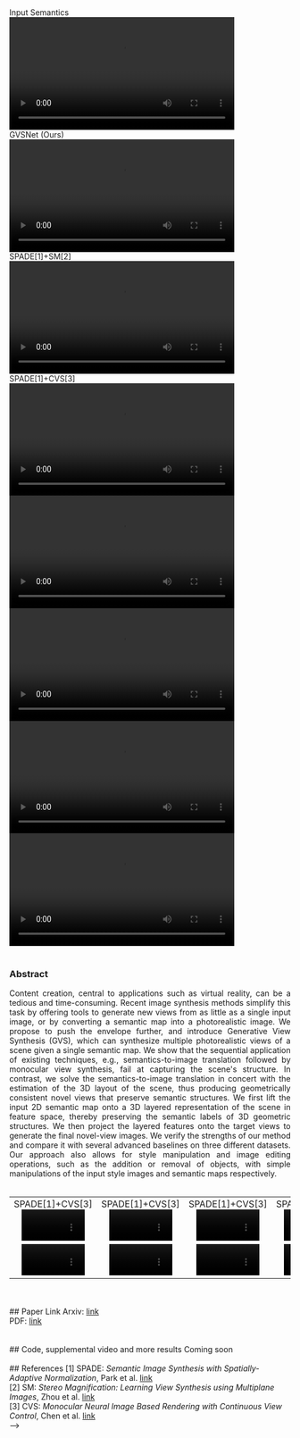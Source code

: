 <!-- ---
layout: page
title: "Generative View Synthesis: from Single-view Semantics to Multi-view Images"
description:
img: /assets/img/GVSNet.png
importance: 1
---
<div class="container">
  <div class="row row-cols-1 row-cols-sm-2 row-cols-md-4">
    <div class="col"><center>
      <span style="font-size:20px"><a href="http://tedyhabtegebrial.github.io/">Tewodros A. Habtegebrial</a></span>
      </center></div>
    <div class="col"><center>
      <span style="font-size:20px"><a href="http://varunjampani.github.io/">Varun Jampani</a></span>
      </center></div>
    <div class="col"><center>
      <span style="font-size:20px"><a href="http://alumni.soe.ucsc.edu/~orazio/">Orazio Gallo</a></span>
      </center></div>
    <div class="col"><center>
      <span style="font-size:20px"><a href="https://av.dfki.de/members/stricker/">Didier Stricker</a></span>
      </center></div>
  </div>
</div>

<!-- <table align=center width=800px>
  <tr>
    <td align=center width=300px>
    <center>
      <span style="font-size:20px"><a href="http://tedyhabtegebrial.github.io/">Tewodros A. Habtegebrial</a></span>
      </center>
      </td>
    <td align=center width=200px>
    <center>
      <span style="font-size:20px"><a href="http://varunjampani.github.io/">Varun Jampani</a></span>
      </center>
      </td>
    <td align=center width=150px>
    <center>
      <span style="font-size:20px"><a href="http://alumni.soe.ucsc.edu/~orazio/">Orazio Gallo</a></span>
      </center>
      </td>
      <td align=center width=150px>
      <center>
      <span style="font-size:20px"><a href="https://av.dfki.de/members/stricker/">Didier Stricker</a></span>
      </center>
      </td>
      </tr>
</table> -->

<br>
<br>

<div class="container">
<div class="row">
    <div class="col-sm mt-4 mt-md-0 col-md-offset-2">
     <div class="caption"> Input Semantics </div>
     <video class="rounded z-depth-1" autoplay="autoplay" loop="loop" width="80%">
         <source src="/assets/video/carla/circle_r_0_25/0_input_sem.mp4" type="video/mp4">
     </video>
    </div>
    <div class="col-sm mt-4 mt-md-0 col-md-offset-2">
      <div class="caption"> GVSNet (Ours) </div>
      <video class="rounded z-depth-1" autoplay="autoplay" loop="loop" width="80%" >
       <source src="/assets/video/carla/circle_r_0_25/0_Ours.mp4" type="video/mp4">
     </video>
    </div>
    <div class="col-sm mt-4 mt-md-0 col-md-offset-2">
      <div class="caption"> SPADE[1]+SM[2] </div>
      <video class="rounded z-depth-1" autoplay="autoplay" loop="loop" width="80%" >
       <source src="/assets/video/carla/circle_r_0_25/0_SPADE+SM.mp4" type="video/mp4">
     </video>
    </div>
    <div class="col-sm mt-4 mt-md-0 col-md-offset-2">
      <div class="caption"> SPADE[1]+CVS[3] </div>
      <video class="rounded z-depth-1" autoplay="autoplay" loop="loop" width="80%" >
       <source src="/assets/video/carla/circle_r_0_25/0_SPADE+CVS.mp4" type="video/mp4">
     </video>
    </div>
</div>
<div class="row">
    <div class="col-sm mt-4 mt-md-0 col-md-offset-2">
     <video class="rounded z-depth-1" autoplay="autoplay" loop="loop" width="80%">
         <source src="/assets/video/carla/circle_r_0_25/4522_input_sem.mp4" type="video/mp4">
     </video>
    </div>
    <div class="col-sm mt-4 mt-md-0 col-md-offset-2">
      <video class="rounded z-depth-1" autoplay="autoplay" loop="loop" width="80%" >
       <source src="/assets/video/carla/circle_r_0_25/4522_Ours.mp4" type="video/mp4">
     </video>
    </div>
    <div class="col-sm mt-4 mt-md-0 col-md-offset-2">
      <video class="rounded z-depth-1" autoplay="autoplay" loop="loop" width="80%" >
       <source src="/assets/video/carla/circle_r_0_25/4522_SPADE+SM.mp4" type="video/mp4">
     </video>
    </div>
    <div class="col-sm mt-4 mt-md-0 col-md-offset-2">
      <video class="rounded z-depth-1" autoplay="autoplay" loop="loop" width="80%" >
       <source src="/assets/video/carla/circle_r_0_25/4522_SPADE+CVS.mp4" type="video/mp4">
     </video>
    </div>
</div>
</div>

<br>

### Abstract
<div align="justify">
Content creation, central to applications such as virtual reality, can be a tedious and time-consuming.
Recent image synthesis methods simplify this task by offering tools to generate new views from as little
as a single input image, or by converting a semantic map into a photorealistic image. We propose to push
the envelope further, and introduce Generative View Synthesis (GVS), which can synthesize multiple photorealistic views
of a scene given a single semantic map. We show that the sequential application of existing techniques, e.g., semantics-to-image
translation followed by monocular view synthesis, fail at capturing the scene's structure. In contrast, we solve the semantics-to-image
translation in concert with the estimation of the 3D layout of the scene, thus producing geometrically consistent novel views that preserve
semantic structures. We first lift the input 2D semantic map onto a 3D layered representation of the scene in feature space, thereby preserving
the semantic labels of 3D geometric structures. We then project the layered features onto the target views to generate the final novel-view images.
We verify the strengths of our method and compare it with several advanced baselines on three different datasets. Our approach also allows for style
manipulation and image editing operations, such as the addition or removal of objects, with simple manipulations of the input style images and semantic maps respectively.

</div>
<br>

<table align=center>
  <tr>
    <td align=center>
        <center>
          <div class="col-sm mt-4 mt-md-0 col-md-offset-2">
          <div class="caption"> SPADE[1]+CVS[3] </div>
          <video class="rounded z-depth-1" autoplay="autoplay" loop="loop" width="80%" >
          <source src="/assets/video/carla/circle_r_0_25/220_input_sem.mp4" type="video/mp4">
          </video>
          </div>
        </center>
      </td>
    <td align=center>
        <center>
          <div class="col-sm mt-4 mt-md-0 col-md-offset-2">
          <div class="caption"> SPADE[1]+CVS[3] </div>
          <video class="rounded z-depth-1" controls autoplay="autoplay" loop="loop" width="80%" >
          <source src="/assets/video/carla/circle_r_0_25/220_Ours.mp4" type="video/mp4">
          </video>
          </div>
        </center>
      </td>
    <td align=center>
        <center>
          <div class="col-sm mt-4 mt-md-0 col-md-offset-2">
          <div class="caption"> SPADE[1]+CVS[3] </div>
          <video class="rounded z-depth-1" controls autoplay="autoplay" loop="loop" width="80%" >
          <source src="/assets/video/carla/circle_r_0_25/220_SPADE+SM.mp4" type="video/mp4">
          </video>
          </div>
        </center>
    </td>
    <td align=center>
        <center>
          <div class="col-sm mt-4 mt-md-0 col-md-offset-2">
          <div class="caption"> SPADE[1]+CVS[3] </div>
          <video class="rounded z-depth-1" controls autoplay="autoplay" loop="loop" width="80%" >
          <source src="/assets/video/carla/circle_r_0_25/220_SPADE+CVS.mp4" type="video/mp4">
          </video>
          </div>
        </center>
    </td>
    </tr>
  <tr>
    <td align=center>
        <center>
          <div class="col-sm mt-4 mt-md-0 col-md-offset-2">
          <video class="rounded z-depth-1" autoplay="autoplay" loop="loop" width="80%" >
          <source src="/assets/video/carla/circle_r_0_25/1998_input_sem.mp4" type="video/mp4">
          </video>
          </div>
        </center>
      </td>
    <td align=center>
        <center>
          <div class="col-sm mt-4 mt-md-0 col-md-offset-2">
          <video class="rounded z-depth-1" controls autoplay="autoplay" loop="loop" width="80%" >
          <source src="/assets/video/carla/circle_r_0_25/1998_Ours.mp4" type="video/mp4">
          </video>
          </div>
        </center>
      </td>
    <td align=center>
        <center>
          <div class="col-sm mt-4 mt-md-0 col-md-offset-2">
          <video class="rounded z-depth-1" controls autoplay="autoplay" loop="loop" width="80%" >
          <source src="/assets/video/carla/circle_r_0_25/1998_SPADE+SM.mp4" type="video/mp4">
          </video>
          </div>
        </center>
    </td>
    <td align=center>
        <center>
          <div class="col-sm mt-4 mt-md-0 col-md-offset-2">
          <video class="rounded z-depth-1" controls autoplay="autoplay" loop="loop" width="80%" >
          <source src="/assets/video/carla/circle_r_0_25/1998_SPADE+CVS.mp4" type="video/mp4">
          </video>
          </div>
        </center>
    </td>
    </tr>

</table>


<br>
<br>
## Paper Link
Arxiv: <a href="https://arxiv.org/abs/2008.09106">link</a><br>
PDF:  <a href="https://arxiv.org/pdf/2008.09106.pdf">link</a><br>
<br>
<br>
## Code, supplemental video and more results
Coming soon
<br>
<br>
## References
[1] SPADE: <em>Semantic Image Synthesis with Spatially-Adaptive Normalization</em>, Park et al. <a href="https://arxiv.org/abs/1903.07291">link</a><br>
[2] SM: <em> Stereo Magnification: Learning View Synthesis using Multiplane Images</em>, Zhou et al. <a href="https://people.eecs.berkeley.edu/~tinghuiz/projects/mpi/"> link </a><br>
[3] CVS: <em> Monocular Neural Image Based Rendering with Continuous View Control</em>, Chen et al.   <a href="https://arxiv.org/abs/1901.01880">link</a><br>
 -->
